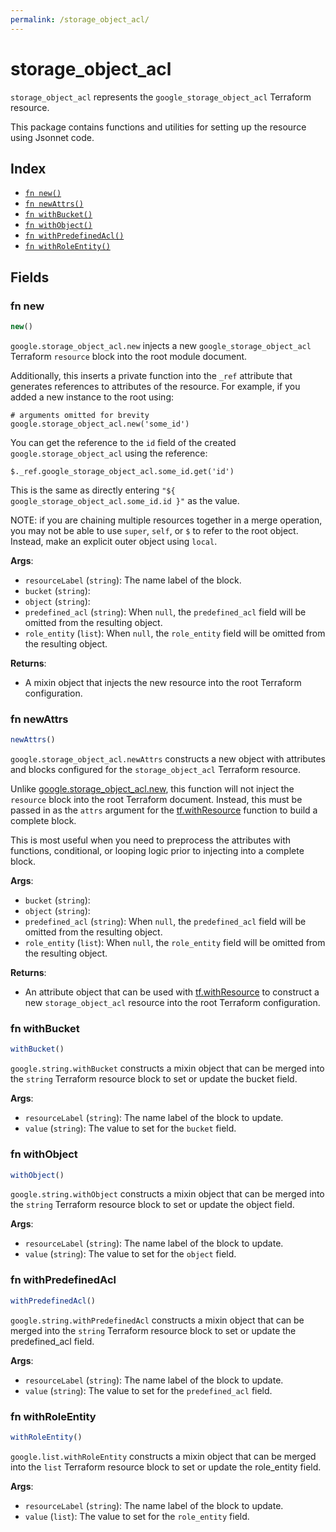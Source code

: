 ```yaml
---
permalink: /storage_object_acl/
---
```


# storage_object_acl

`storage_object_acl` represents the `google_storage_object_acl` Terraform resource.



This package contains functions and utilities for setting up the resource using Jsonnet code.


## Index

* [`fn new()`](#fn-new)
* [`fn newAttrs()`](#fn-newattrs)
* [`fn withBucket()`](#fn-withbucket)
* [`fn withObject()`](#fn-withobject)
* [`fn withPredefinedAcl()`](#fn-withpredefinedacl)
* [`fn withRoleEntity()`](#fn-withroleentity)

## Fields

### fn new

```ts
new()
```


`google.storage_object_acl.new` injects a new `google_storage_object_acl` Terraform `resource`
block into the root module document.

Additionally, this inserts a private function into the `_ref` attribute that generates references to attributes of the
resource. For example, if you added a new instance to the root using:

    # arguments omitted for brevity
    google.storage_object_acl.new('some_id')

You can get the reference to the `id` field of the created `google.storage_object_acl` using the reference:

    $._ref.google_storage_object_acl.some_id.get('id')

This is the same as directly entering `"${ google_storage_object_acl.some_id.id }"` as the value.

NOTE: if you are chaining multiple resources together in a merge operation, you may not be able to use `super`, `self`,
or `$` to refer to the root object. Instead, make an explicit outer object using `local`.

**Args**:
  - `resourceLabel` (`string`): The name label of the block.
  - `bucket` (`string`): 
  - `object` (`string`): 
  - `predefined_acl` (`string`):  When `null`, the `predefined_acl` field will be omitted from the resulting object.
  - `role_entity` (`list`):  When `null`, the `role_entity` field will be omitted from the resulting object.

**Returns**:
- A mixin object that injects the new resource into the root Terraform configuration.


### fn newAttrs

```ts
newAttrs()
```


`google.storage_object_acl.newAttrs` constructs a new object with attributes and blocks configured for the `storage_object_acl`
Terraform resource.

Unlike [google.storage_object_acl.new](#fn-storageobjectaclnew), this function will not inject the `resource`
block into the root Terraform document. Instead, this must be passed in as the `attrs` argument for the
[tf.withResource](https://github.com/tf-libsonnet/core/tree/main/docs#fn-withresource) function to build a complete block.

This is most useful when you need to preprocess the attributes with functions, conditional, or looping logic prior to
injecting into a complete block.

**Args**:
  - `bucket` (`string`): 
  - `object` (`string`): 
  - `predefined_acl` (`string`):  When `null`, the `predefined_acl` field will be omitted from the resulting object.
  - `role_entity` (`list`):  When `null`, the `role_entity` field will be omitted from the resulting object.

**Returns**:
  - An attribute object that can be used with [tf.withResource](https://github.com/tf-libsonnet/core/tree/main/docs#fn-withresource) to construct a new `storage_object_acl` resource into the root Terraform configuration.


### fn withBucket

```ts
withBucket()
```

`google.string.withBucket` constructs a mixin object that can be merged into the `string`
Terraform resource block to set or update the bucket field.



**Args**:
  - `resourceLabel` (`string`): The name label of the block to update.
  - `value` (`string`): The value to set for the `bucket` field.


### fn withObject

```ts
withObject()
```

`google.string.withObject` constructs a mixin object that can be merged into the `string`
Terraform resource block to set or update the object field.



**Args**:
  - `resourceLabel` (`string`): The name label of the block to update.
  - `value` (`string`): The value to set for the `object` field.


### fn withPredefinedAcl

```ts
withPredefinedAcl()
```

`google.string.withPredefinedAcl` constructs a mixin object that can be merged into the `string`
Terraform resource block to set or update the predefined_acl field.



**Args**:
  - `resourceLabel` (`string`): The name label of the block to update.
  - `value` (`string`): The value to set for the `predefined_acl` field.


### fn withRoleEntity

```ts
withRoleEntity()
```

`google.list.withRoleEntity` constructs a mixin object that can be merged into the `list`
Terraform resource block to set or update the role_entity field.



**Args**:
  - `resourceLabel` (`string`): The name label of the block to update.
  - `value` (`list`): The value to set for the `role_entity` field.
